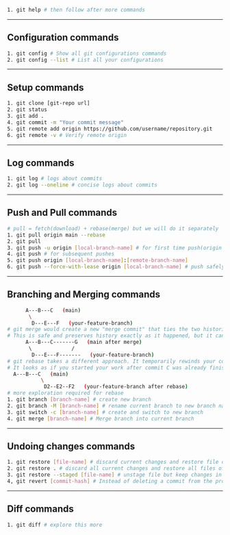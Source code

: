 ```bash
1. git help # then follow after more commands
```
--------------------------------------------------------------------
## Configuration commands
```bash
1. git config # Show all git configurations commands
2. git config --list # List all your configurations
```
--------------------------------------------------------------------
## Setup commands
```bash
1. git clone [git-repo url]
2. git status
3. git add .
4. git commit -m "Your commit message"
5. git remote add origin https://github.com/username/repository.git
6. git remote -v # Verify remote origin
```
--------------------------------------------------------------------
## Log commands
```bash
1. git log # logs about commits
2. git log --oneline # concise logs about commits
```
--------------------------------------------------------------------
## Push and Pull commands
```bash
# pull = fetch(download) + rebase(merge) but we will do it separately
1. git pull origin main --rebase
2. git pull
3. git push -u origin [local-branch-name] # for first time push(origin is the default name for the remote), upsert upstream counterpart of this branch
4. git push # for subsequent pushes
5. git push origin [local-branch-name]:[remote-branch-name]
6. git push --force-with-lease origin [local-branch-name] # push safely, if remote branch has been updated, it will refuse to push, then we will need to pull, merge, resolve conflicts and then push again
```
--------------------------------------------------------------------
## Branching and Merging commands
```bash
      A---B---C   (main)
       \
        D---E---F   (your-feature-branch)
# git merge would create a new "merge commit" that ties the two histories together.
# This is safe and preserves history exactly as it happened, but it can make the project log look complex and cluttered with merge commits.
      A---B---C-------G   (main after merge)
       \             /
        D---E---F-------   (your-feature-branch)
# git rebase takes a different approach. It temporarily rewinds your commits (D, E, F), updates your branch with the latest commits from main, and then replays your commits one-by-one on top of the latest version of main.
# It looks as if you started your work after commit C was already finished. The commits D2, E2, and F2 contain the same file changes as D, E, F, but they are new commits with different SHA-1 hashes.
  A---B---C   (main)
           \
            D2--E2--F2   (your-feature-branch after rebase)
# more exploration required for rebase
1. git branch [branch-name] # create new branch
2. git branch -M [branch-name] # rename current branch to new branch name
3. git switch -c [branch-name] # create and switch to new branch
4. git merge [branch-name] # Merge branch into current branch
```
--------------------------------------------------------------------
## Undoing changes commands
```bash
1. git restore [file-name] # discard current changes and restore file of last commit
2. git restore . # discard all current changes and restore all files of last commit
3. git restore --staged [file-name] # unstage file but keep changes in working directory, if mistakenly added to staging area
4, git revert [commit-hash] # Instead of deleting a commit from the project history, it creates a brand new commit with the resulting inverse changes
```
--------------------------------------------------------------------
## Diff commands
```bash
1. git diff # explore this more
```
